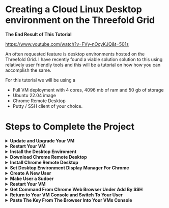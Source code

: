 # Creating a Cloud Linux Desktop environment on the Threefold Grid 


**The End Result of This Tutorial**


https://www.youtube.com/watch?v=FVy-nOcyKJQ&t=501s


An often requested feature is desktop environments hosted on the Threefold Grid. I have recently found a viable solution solution to this using relatively user friendly tools and this will be a tutorial on how how you can accomplish the same. 

For this tutorial we will be using a 
- Full VM deployment with 4 cores, 4096 mb of ram and 50 gb of storage
- Ubuntu 22.04 image
- Chrome Remote Desktop 
- Putty / SSH client of your choice. 

# Steps to Complete the Project 


<details>
    <summary><b>Update and Upgrade Your VM</b></summary> 

After Connecting to your VM via SSH, run these commands in your terminal for Ubuntu 22.04 
```
apt update && apt upgrade -y 
```

If you encouter an error about a grub update on a pink screen, simply press yes and proceed, this is a incompatability between that update and the hypervisor firmware, it will not affect peformance, but this error can be avoided by running this command prior to updating 
```
apt-mark hold grub-efi-amd64-signed
```


   <details>
            <summary>Jump to Update and Upgrade Your VM Video Section</summary>

https://www.youtube.com/watch?v=FVy-nOcyKJQ&t=199s

   </details>

   <details>
            <summary>Jump to Update and Upgrade Your Expected Behavior Section</summary>

Console Input 
       
![image](https://user-images.githubusercontent.com/44621168/214485444-a7f20911-7c81-4e40-8fd2-8f47cea5e845.png)

Command Success 
       
![image](https://user-images.githubusercontent.com/44621168/214485463-060dec07-441a-48e8-8b03-8c6e78d3f0d0.png)


   </details>

</details>

<details>
    <summary><b>Restart Your VM</b></summary> 

```
reboot -f
```

<details>
        <summary>Jump to Restart Your VM Video Section</summary>

https://www.youtube.com/watch?v=FVy-nOcyKJQ&t=236s

   </details>

   <details>
            <summary>Jump to Restart Your VM Expected Behavior Section</summary>

Console Input 

![rebootinput](https://user-images.githubusercontent.com/44621168/214490044-420959bd-34df-4e16-a763-7061bc32056b.png)

Command Success 

![Rebootsuccess](https://user-images.githubusercontent.com/44621168/214490053-35a396ac-67dc-4fac-87af-d34bec204ef6.png)

   </details>
</details>

<details>
    <summary><b>Install the Desktop Enviroment</b></summary> 

Once you have update your VM you will want to run this command, this is a large download and the install takes awhile 
```
apt install ubuntu-desktop
```

<details>
        <summary>Jump to Install the Desktop Enviroment Video Section</summary>

https://www.youtube.com/watch?v=FVy-nOcyKJQ&t=283s

   </details>

   <details>
            <summary>Jump to Install the Desktop Enviroment Expected Behavior Section</b></summary>

Console Input 
    
![installdesktopinput](https://user-images.githubusercontent.com/44621168/214490077-32d6a6c6-c348-4758-8375-566ba867baf3.png)


Command Success 

![installdesktopsucess](https://user-images.githubusercontent.com/44621168/214490087-3ef7748c-baed-47bc-aa4c-60b128e44151.png)

   </details>
</details>

<details>
    <summary><b>Download Chrome Remote Desktop</b></summary>

Now we will download the software package that will install the chrome remote desktop extension 
```
wget https://dl.google.com/linux/direct/chrome-remote-desktop_current_amd64.deb
```

<details>
        <summary>Jump to Download Chrome Remote Desktop Video Section</summary>

https://www.youtube.com/watch?v=FVy-nOcyKJQ&t=349s

   </details>

   <details>
            <summary>Jump to Download Chrome Remote Desktop Expected Behavior Section</summary>

Console Input 
       
![wgetinput](https://user-images.githubusercontent.com/44621168/214490144-d685573d-7c35-48a2-a93e-41f109515efd.png)


Command Success 

![wgetsuccess](https://user-images.githubusercontent.com/44621168/214490159-31a6037c-05fd-469e-a9a5-ae4dea6c9b9a.png)

   </details>
</details>

<details>
    <summary><b>Install Chrome Remote Desktop</b></summary> 

Now We will install the package the package we just downloaded from the directory we downloaded it to (should be where you are)
```
apt-get install --assume-yes ./chrome-remote-desktop_current_amd64.deb
```

<details>
        <summary>Jump to Install Chrome Remote Desktop Video Section</summary>

https://www.youtube.com/watch?v=FVy-nOcyKJQ&t=362s

   </details>

   <details>
            <summary>Jump to Install Chrome Remote Desktop Expected Behavior Section</summary>

Console Input 
       
![aptgetinput](https://user-images.githubusercontent.com/44621168/214490216-d49c5525-f264-49f6-b6c8-183a80ef0f1e.png)


Command Success 
       
![aptgetsucess](https://user-images.githubusercontent.com/44621168/214490225-2ebc06e1-bfa7-4b65-b564-d8a14d79c377.png)


   </details>
</details>

<details>
    <summary><b>Set Desktop Environment Display Manager For Chrome</b></summary> 

```
bash -c echo “exec /etc/X11/Xsession /usr/bin/gnome-session” > /etc/chrome-remote-desktop-session’
```

<details>
        <summary>Jump to Set Desktop Environment Display Manager For Chrome Video Section</summary>

https://www.youtube.com/watch?v=FVy-nOcyKJQ&t=390s

   </details>

   <details>
            <summary>Jump to Set Desktop Environment Display Manager For Chrome Expected Behavior Section</summary>

Console Input 

![bashinput](https://user-images.githubusercontent.com/44621168/214490290-73f271ff-d128-4601-9205-8fda3b77a0a6.png)

Command Success 
       
![bashsucess](https://user-images.githubusercontent.com/44621168/214490306-a3d79128-287d-40b0-b00c-325b76ebbe70.png)


   </details>
</details>

<details>
    <summary><b>Create A New User</b></summary> 

```
adduser parker 
```

<details>
        <summary>Jump to Create A New User Video Section</summary>

https://www.youtube.com/watch?v=FVy-nOcyKJQ&t=409s

   </details>

   <details>
            <summary>Jump to Create A New User Expected Behavior Section</summary>

Console Input 

![adduserinput](https://user-images.githubusercontent.com/44621168/214490357-3c41137e-af4a-4c1e-8bf4-5fe19a1c6e66.png)

Command Success 

![addusersucess](https://user-images.githubusercontent.com/44621168/214490365-6fc0838f-3dca-4226-bb2b-0a708520cedb.png)

   </details>
</details>

<details>
    <summary><b>Make User a Sudoer</b></summary>

```
usermod -aG sudo parker
```

<details>
        <summary>Jump to Make User a Sudoer Video Section</summary>

https://www.youtube.com/watch?v=FVy-nOcyKJQ&t=433s

   </details>

   <details>
            <summary>Jump to Make User a Sudoer Expected Behavior Section</summary>

Console Input 

![sudoinput](https://user-images.githubusercontent.com/44621168/214490419-6fe7f105-095d-420d-b000-6ce45bb8c61b.png)

Command Success 

![sudosucess](https://user-images.githubusercontent.com/44621168/214490456-31a6cb19-ccbe-42a4-b739-face79214c6a.png)

   </details>
</details>

<details>
    <summary><b>Restart Your VM</b></summary> 

```
reboot -f
```

<details>
        <summary>Jump to Restart Your VM Video Section</summary>

https://www.youtube.com/watch?v=FVy-nOcyKJQ&t=236s

   </details>

   <details>
            <summary>Jump to Restart Your VM Expected Behavior Section</summary>

Console Input 
       
![rebootinput](https://user-images.githubusercontent.com/44621168/214490485-a88e8e3a-a326-4eb9-9196-6f020a1094fb.png)


Command Success 
       
![Rebootsuccess](https://user-images.githubusercontent.com/44621168/214490502-d74883ed-a0e7-4d78-8f5b-abbac7668eb3.png)


   </details>
</details>

<details>
    <summary><b>Get Command From Chrome Web Browser Under Add By SSH</b></summary> 

Go to https://remotedesktop.google.com/ and login/create account as necessary

then select setup via ssh 
    
![1](https://user-images.githubusercontent.com/44621168/214491282-49fbd749-cf65-47cb-b13e-a7e97b1d5902.png)

follow the prompts begin->
    
![2](https://user-images.githubusercontent.com/44621168/214491304-ca348ffd-1d56-4864-9ac0-69a5125edf31.png)

next->

![3](https://user-images.githubusercontent.com/44621168/214491333-2ea38344-6beb-470a-b031-3d5098c2145a.png)

authorize 

![4](https://user-images.githubusercontent.com/44621168/214491353-1e23f458-89f4-4474-a707-4a3b27c9165a.png)

Copy the Debian\linux box 
    
![getcommand](https://user-images.githubusercontent.com/44621168/214491436-e4d1705a-b523-4479-8f6e-600de1ec37e2.png)

<details>
        <summary>Jump to Get Command From Chrome Web Browser Under Add By SSH Video Section</summary>

https://www.youtube.com/watch?v=FVy-nOcyKJQ&t=456s

   </details>

   <details>
            <summary>Jump to Get Command From Chrome Web Browser Under Add By SSH Expected Behavior Section</summary>


![getcommand](https://user-images.githubusercontent.com/44621168/214490764-ddeaef37-953c-40fd-afaa-0565ce127d97.png)


   </details>
</details>

<details>
    <summary><b>Return to Your VM Console and Switch To Your User</b></summary> 

```
su parker
```

<details>
        <summary>Jump to Return to Your VM Console and Switch To Your User Video Section</summary>

https://www.youtube.com/watch?v=FVy-nOcyKJQ&t=477s

   </details>

   <details>
            <summary>Jump to Return to Your VM Console and Switch To Your User Expected Behavior Section</summary>

Console Input 
       
![suinput](https://user-images.githubusercontent.com/44621168/214490800-69dc032b-d367-4f71-a4c2-22f1b40cbab0.png)


Command Success 
       
![susucess](https://user-images.githubusercontent.com/44621168/214490808-be74c5ec-12df-463f-9706-14772414b563.png)


   </details>
</details>

<details>
    <summary><b>Paste The Key From The Browser Into Your VMs Console</b></summary> 

you should now be able to login into your into Linux desktop by returning to the remote access tab. 


<details>
        <summary>Jump to Paste The Key From The Browser Into Your VMs Console Video Section</summary>

https://www.youtube.com/watch?v=FVy-nOcyKJQ&t=482s
   </details>

   <details>
            <summary>Jump to Paste The Key From The Browser Into Your VMs Console Expected Behavior Section</summary>

Console Input 
       
![pasteinput](https://user-images.githubusercontent.com/44621168/214490829-f9a2eca7-59a8-4592-8ab6-377e0721eb82.png)


Command Success 
       
![pastesucess](https://user-images.githubusercontent.com/44621168/214490839-ab46e886-e711-4f51-b2a8-ed63cb38929d.png)


   </details>
</details>



